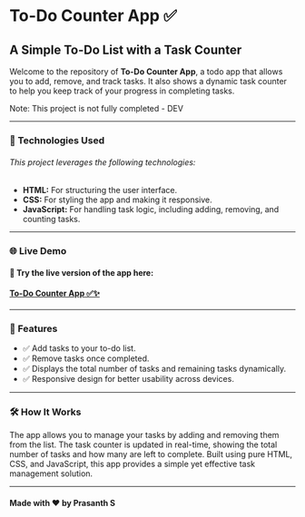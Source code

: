 # To-Do Counter App ✅

<h2>A Simple To-Do List with a Task Counter</h2>

<p>Welcome to the repository of <strong>To-Do Counter App</strong>, a todo app that allows you to add, remove, and track tasks. It also shows a dynamic task counter to help you keep track of your progress in completing tasks.</p>

<p>Note: This project is not fully completed - DEV</p>

---

<h3>🔧 Technologies Used</h3>
<h6>This project leverages the following technologies:</h6>

<ul>
  <li><strong>HTML:</strong> For structuring the user interface.</li>
  <li><strong>CSS:</strong> For styling the app and making it responsive.</li>
  <li><strong>JavaScript:</strong> For handling task logic, including adding, removing, and counting tasks.</li>
</ul>

---

<h3>🌐 Live Demo</h3>
<h4>🔗 Try the live version of the app here:</h4>
<h4><a href="https://dev-kiddo.github.io/Todo-Counter-JS/">To-Do Counter App ✅✨</a></h4>

---

<h3>📌 Features</h3>

<ul>
  <li>✅ Add tasks to your to-do list.</li>
  <li>✅ Remove tasks once completed.</li>
  <li>✅ Displays the total number of tasks and remaining tasks dynamically.</li>
  <li>✅ Responsive design for better usability across devices.</li>
</ul>

---

<h3>🛠️ How It Works</h3>
<p>The app allows you to manage your tasks by adding and removing them from the list. The task counter is updated in real-time, showing the total number of tasks and how many are left to complete. Built using pure HTML, CSS, and JavaScript, this app provides a simple yet effective task management solution.</p>

---

<h4>Made with ❤️ by Prasanth S</h4>
